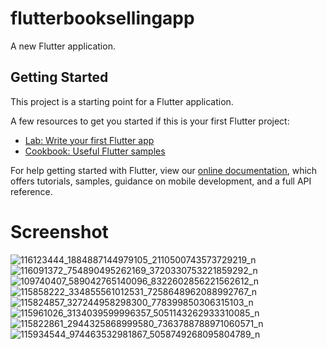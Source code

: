 # flutterbooksellingapp

A new Flutter application.

## Getting Started

This project is a starting point for a Flutter application.

A few resources to get you started if this is your first Flutter project:

- [Lab: Write your first Flutter app](https://flutter.dev/docs/get-started/codelab)
- [Cookbook: Useful Flutter samples](https://flutter.dev/docs/cookbook)

For help getting started with Flutter, view our
[online documentation](https://flutter.dev/docs), which offers tutorials,
samples, guidance on mobile development, and a full API reference.

# Screenshot
![116123444_1884887144979105_2110500743573729219_n](https://user-images.githubusercontent.com/45823921/88439782-60741e80-ce36-11ea-9739-d0c233f82858.jpg)
![116091372_754890495262169_3720330753221859292_n](https://user-images.githubusercontent.com/45823921/88439810-741f8500-ce36-11ea-8487-27fee3fcdbf0.jpg)
![109740407_589042765140096_8322602856221562612_n](https://user-images.githubusercontent.com/45823921/88439845-84cffb00-ce36-11ea-8b4e-97ce7ea7d808.jpg)
![115858222_334855561012531_7258648962088992767_n](https://user-images.githubusercontent.com/45823921/88440003-e85a2880-ce36-11ea-9cef-af08e7a3d95b.jpg)
![115824857_327244958298300_778399850306315103_n](https://user-images.githubusercontent.com/45823921/88440051-fdcf5280-ce36-11ea-9525-3540cfdf9cef.jpg)
![115961026_3134039599996357_5051143262933310085_n](https://user-images.githubusercontent.com/45823921/88440081-16d80380-ce37-11ea-8438-8e32b04733ff.jpg)
![115822861_2944325868999580_7363788788971060571_n](https://user-images.githubusercontent.com/45823921/88440102-29ead380-ce37-11ea-86b0-3d0208e42261.jpg)
![115934544_974463532981867_5058749268095804789_n](https://user-images.githubusercontent.com/45823921/88440144-5272cd80-ce37-11ea-98b0-7b01b97e364b.jpg)
